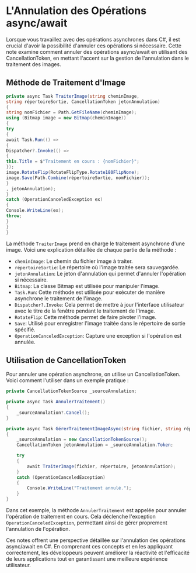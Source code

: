 # L'Annulation des Opérations async/await

Lorsque vous travaillez avec des opérations asynchrones dans C#, il est crucial d'avoir la possibilité d'annuler ces opérations si nécessaire. Cette note examine comment annuler des opérations async/await en utilisant des CancellationToken, en mettant l'accent sur la gestion de l'annulation dans le traitement des images.

## Méthode de Traitement d'Image

```csharp
private async Task TraiterImage(string cheminImage,
string répertoireSortie, CancellationToken jetonAnnulation)
{
string nomFichier = Path.GetFileName(cheminImage);
using (Bitmap image = new Bitmap(cheminImage))
{
try
{
await Task.Run(() =>
{
Dispatcher?.Invoke(() =>
{
this.Title = $"Traitement en cours : {nomFichier}";
});
image.RotateFlip(RotateFlipType.Rotate180FlipNone);
image.Save(Path.Combine(répertoireSortie, nomFichier));
}
, jetonAnnulation);
}
catch (OperationCanceledException ex)
{
Console.WriteLine(ex);
throw;
}
}
}
```

La méthode `TraiterImage` prend en charge le traitement asynchrone d'une image. Voici une explication détaillée de chaque partie de la méthode :

- `cheminImage`: Le chemin du fichier image à traiter.
- `répertoireSortie`: Le répertoire où l'image traitée sera sauvegardée.
- `jetonAnnulation`: Le jeton d'annulation qui permet d'annuler l'opération si nécessaire.
- `Bitmap`: La classe Bitmap est utilisée pour manipuler l'image.
- `Task.Run`: Cette méthode est utilisée pour exécuter de manière asynchrone le traitement de l'image.
- `Dispatcher?.Invoke`: Cela permet de mettre à jour l'interface utilisateur avec le titre de la fenêtre pendant le traitement de l'image.
- `RotateFlip`: Cette méthode permet de faire pivoter l'image.
- `Save`: Utilisé pour enregistrer l'image traitée dans le répertoire de sortie spécifié.
- `OperationCanceledException`: Capture une exception si l'opération est annulée.

## Utilisation de CancellationToken

Pour annuler une opération asynchrone, on utilise un CancellationToken. Voici comment l'utiliser dans un exemple pratique :

```csharp
private CancellationTokenSource _sourceAnnulation;

private async Task AnnulerTraitement()
{
    _sourceAnnulation?.Cancel();
}

private async Task GérerTraitementImageAsync(string fichier, string répertoire)
{
    _sourceAnnulation = new CancellationTokenSource();
    CancellationToken jetonAnnulation = _sourceAnnulation.Token;

    try
    {
        await TraiterImage(fichier, répertoire, jetonAnnulation);
    }
    catch (OperationCanceledException)
    {
        Console.WriteLine("Traitement annulé.");
    }
}
```

Dans cet exemple, la méthode `AnnulerTraitement` est appelée pour annuler l'opération de traitement en cours. Cela déclenche l'exception `OperationCanceledException`, permettant ainsi de gérer proprement l'annulation de l'opération.

Ces notes offrent une perspective détaillée sur l'annulation des opérations async/await en C#. En comprenant ces concepts et en les appliquant correctement, les développeurs peuvent améliorer la réactivité et l'efficacité de leurs applications tout en garantissant une meilleure expérience utilisateur.